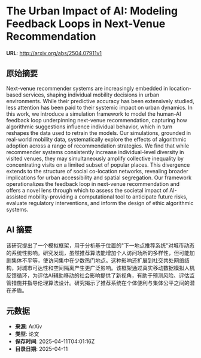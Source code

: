 # The Urban Impact of AI: Modeling Feedback Loops in Next-Venue Recommendation

**URL**: http://arxiv.org/abs/2504.07911v1

## 原始摘要

Next-venue recommender systems are increasingly embedded in location-based
services, shaping individual mobility decisions in urban environments. While
their predictive accuracy has been extensively studied, less attention has been
paid to their systemic impact on urban dynamics. In this work, we introduce a
simulation framework to model the human-AI feedback loop underpinning
next-venue recommendation, capturing how algorithmic suggestions influence
individual behavior, which in turn reshapes the data used to retrain the
models. Our simulations, grounded in real-world mobility data, systematically
explore the effects of algorithmic adoption across a range of recommendation
strategies. We find that while recommender systems consistently increase
individual-level diversity in visited venues, they may simultaneously amplify
collective inequality by concentrating visits on a limited subset of popular
places. This divergence extends to the structure of social co-location
networks, revealing broader implications for urban accessibility and spatial
segregation. Our framework operationalizes the feedback loop in next-venue
recommendation and offers a novel lens through which to assess the societal
impact of AI-assisted mobility-providing a computational tool to anticipate
future risks, evaluate regulatory interventions, and inform the design of ethic
algorithmic systems.


## AI 摘要

该研究提出了一个模拟框架，用于分析基于位置的"下一地点推荐系统"对城市动态的系统性影响。研究发现，虽然推荐算法能增加个人访问场所的多样性，但可能加剧集体不平等，使访问集中在少数热门地点。这种影响还扩展到社交共处网络结构，对城市可达性和空间隔离产生更广泛影响。该框架通过真实移动数据模拟人机反馈循环，为评估AI辅助移动的社会影响提供了新视角，有助于预测风险、评估监管措施并指导伦理算法设计。研究揭示了推荐系统在个体便利与集体公平之间的潜在矛盾。

## 元数据

- **来源**: ArXiv
- **类型**: 论文
- **保存时间**: 2025-04-11T04:01:16Z
- **目录日期**: 2025-04-11
